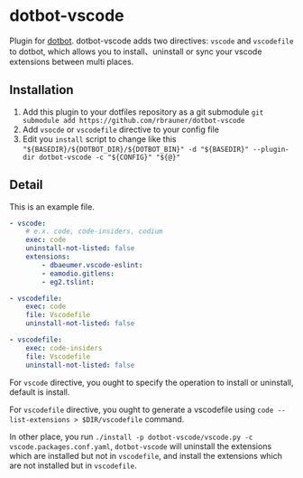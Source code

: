 # dotbot-vscode

Plugin for [dotbot](https://github.com/anishathalye/dotbot). dotbot-vscode adds two directives: `vscode` and `vscodefile` to dotbot, which allows you to install、uninstall or sync your vscode extensions between multi places.

## Installation

1. Add this plugin to your dotfiles repository as a git submodule
    `git submodule add https://github.com/rbrauner/dotbot-vscode`
2. Add `vsocde` or `vscodefile` directive to your config file
3. Edit you `install` script to change like this `"${BASEDIR}/${DOTBOT_DIR}/${DOTBOT_BIN}" -d "${BASEDIR}" --plugin-dir dotbot-vscode -c "${CONFIG}" "${@}"`

## Detail

This is an example file.

```yaml
- vscode:
    # e.x. code, code-insiders, codium
    exec: code
    uninstall-not-listed: false
    extensions:
        - dbaeumer.vscode-eslint:
        - eamodio.gitlens:
        - eg2.tslint:

- vscodefile:
    exec: code
    file: Vscodefile
    uninstall-not-listed: false

- vscodefile:
    exec: code-insiders
    file: Vscodefile
    uninstall-not-listed: false
```

For `vscode` directive, you ought to specify the operation to install or uninstall, default is install.

For `vscodefile` directive, you ought to generate a vscodefile using `code --list-extensions > $DIR/vscodefile` command.

In other place, you run `./install -p dotbot-vscode/vscode.py -c vscode.packages.conf.yaml`, `dotbot-vscode` will uninstall the extensions which are installed but not in `vscodefile`, and install the extensions which are not installed but in `vscodefile`.

